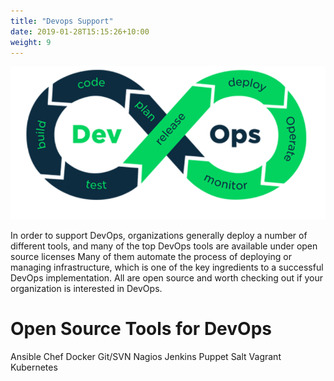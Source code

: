 ```yaml
---
title: "Devops Support"
date: 2019-01-28T15:15:26+10:00
weight: 9
---
```

![Devops support](/images/devopsimage.PNG)


In order to support DevOps, organizations generally deploy a number of different tools, and many of the top DevOps tools are available under open source licenses Many of them automate the process of deploying or managing infrastructure, which is one of the key ingredients to a successful DevOps implementation. All are open source and worth checking out if your organization is interested in DevOps.

# Open Source Tools for DevOps
Ansible
Chef
Docker
Git/SVN
Nagios
Jenkins
Puppet
Salt
Vagrant
Kubernetes
